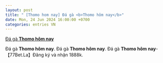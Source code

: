```yaml
---
layout: post
title: " [Thomo hom nay] Đá gà <b>Thomo hôm nay</b>"
date: Mon, 24 Jun 2024 16:00:00 +0700
categories: entries VN
---
```

[Đá gà <b>Thomo hôm nay</b>](https://www.tlu.edu.vn/poker0625-%C4%90%C3%A1-g%C3%A0-Thomo-h%C3%B4m-nay.shtm)

Đá gà <b>Thomo hôm nay</b>. Đá gà <b>Thomo hôm nay</b>. Đá gà <b>Thomo hôm nay</b>-【77Bet.La】Đăng ký và nhận 1888k.

